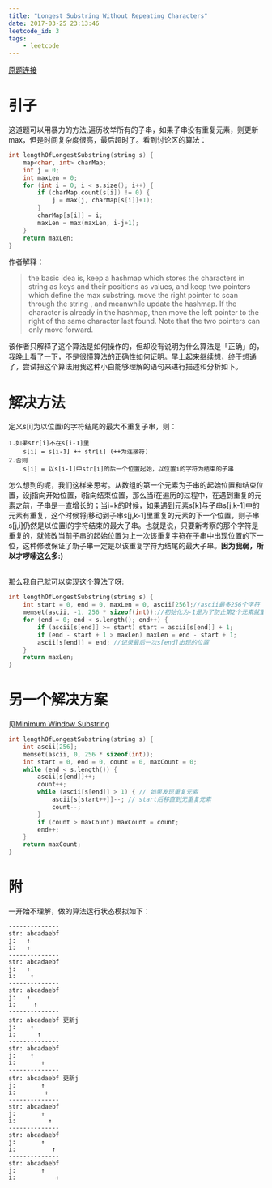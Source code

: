 ```yaml
---
title: "Longest Substring Without Repeating Characters"
date: 2017-03-25 23:13:46
leetcode_id: 3
tags:
    - leetcode
---
```

[原题连接](https://leetcode.com/problems/longest-substring-without-repeating-characters/#/description)

# 引子

这道题可以用暴力的方法,遍历枚举所有的子串，如果子串没有重复元素，则更新max，但是时间复杂度很高，最后超时了。看到讨论区的算法：
```c++
int lengthOfLongestSubstring(string s) {
    map<char, int> charMap;
    int j = 0;
    int maxLen = 0;
    for (int i = 0; i < s.size(); i++) {
        if (charMap.count(s[i]) != 0) {
            j = max(j, charMap[s[i]]+1);
        }
        charMap[s[i]] = i;
        maxLen = max(maxLen, i-j+1);
    }
    return maxLen;
}
```
作者解释：
>the basic idea is, keep a hashmap which stores the characters in string as keys and their positions as values, and keep two pointers which define the max substring. move the right pointer to scan through the string , and meanwhile update the hashmap. If the character is already in the hashmap, then move the left pointer to the right of the same character last found. Note that the two pointers can only move forward.

该作者只解释了这个算法是如何操作的，但却没有说明为什么算法是「正确」的，我晚上看了一下，不是很懂算法的正确性如何证明。早上起来继续想，终于想通了，尝试把这个算法用我这种小白能够理解的语句来进行描述和分析如下。

# 解决方法

定义s[i]为以位置i的字符结尾的最大不重复子串，则：
```
1.如果str[i]不在s[i-1]里
    s[i] = s[i-1] ++ str[i] (++为连接符)
2.否则
    s[i] = 以s[i-1]中str[i]的后一个位置起始，以位置i的字符为结束的子串  
```
怎么想到的呢，我们这样来思考。从数组的第一个元素为子串的起始位置和结束位置，设j指向开始位置，i指向结束位置，那么当i在遍历的过程中，在遇到重复的元素之前，子串是一直增长的；当i=k的时候，如果遇到元素s[k]与子串s[j,k-1]中的元素有重复，这个时候将j移动到子串s[j,k-1]里重复的元素的下一个位置，则子串s[j,i]仍然是以位置i的字符结束的最大子串。也就是说，只要新考察的那个字符是重复的，就修改当前子串的起始位置为上一次该重复字符在子串中出现位置的下一位，这种修改保证了新子串一定是以该重复字符为结尾的最大子串。**因为我弱，所以才啰嗦这么多:)**

<br>
那么我自己就可以实现这个算法了呀:

```c
int lengthOfLongestSubstring(string s) {
    int start = 0, end = 0, maxLen = 0, ascii[256];//ascii最多256个字符
    memset(ascii, -1, 256 * sizeof(int));//初始化为-1是为了防止第2个元素就重复了
    for (end = 0; end < s.length(); end++) {
        if (ascii[s[end]] >= start) start = ascii[s[end]] + 1;
        if (end - start + 1 > maxLen) maxLen = end - start + 1;
        ascii[s[end]] = end; //记录最后一次s[end]出现的位置
    }
    return maxLen;
}
```

# 另一个解决方案
见[Minimum Window Substring](/blog/leetcode-76)

```c
int lengthOfLongestSubstring(string s) {
    int ascii[256];
    memset(ascii, 0, 256 * sizeof(int));
    int start = 0, end = 0, count = 0, maxCount = 0;
    while (end < s.length()) {
        ascii[s[end]]++;
        count++;
        while (ascii[s[end]] > 1) { // 如果发现重复元素
            ascii[s[start++]]--; // start后移直到无重复元素
            count--;
        }
        if (count > maxCount) maxCount = count;
        end++;
    }
    return maxCount;
}
```
# 附
一开始不理解，做的算法运行状态模拟如下：
```
--------------
str: abcadaebf
j:   ↑
i:   ↑
--------------
str: abcadaebf
j:   ↑
i:    ↑
--------------
str: abcadaebf
j:   ↑
i:     ↑
--------------
str: abcadaebf 更新j
j:    ↑
i:      ↑
--------------
str: abcadaebf
j:    ↑
i:       ↑
--------------
str: abcadaebf 更新j
j:       ↑
i:        ↑
--------------
str: abcadaebf
j:       ↑
i:         ↑
--------------
str: abcadaebf
j:       ↑
i:          ↑
--------------
str: abcadaebf
j:       ↑
i:           ↑
```
